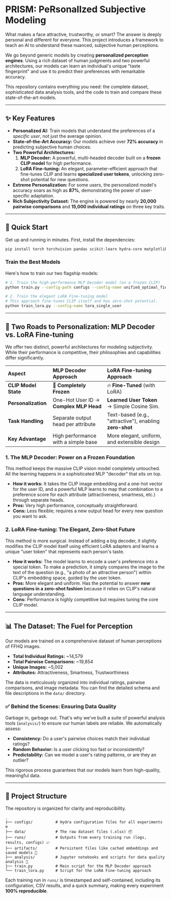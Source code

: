 
# PRISM: PeRsonalIzed Subjective Modeling

What makes a face attractive, trustworthy, or smart? The answer is deeply personal and different for everyone. This project introduces a framework to teach an AI to understand these nuanced, subjective human perceptions.

We go beyond generic models by creating **personalized perception engines**. Using a rich dataset of human judgments and two powerful architectures, our models can learn an individual's unique "taste fingerprint" and use it to predict their preferences with remarkable accuracy.

This repository contains everything you need: the complete dataset, sophisticated data analysis tools, and the code to train and compare these state-of-the-art models.

---

## ✨ Key Features

* **Personalized AI:** Train models that understand the preferences of a *specific user*, not just the average opinion.
* **State-of-the-Art Accuracy:** Our models achieve over **72% accuracy** in predicting subjective human choices.
* **Two Powerful Architectures:**
    1.  **MLP Decoder:** A powerful, multi-headed decoder built on a **frozen CLIP model** for high performance.
    2.  **LoRA Fine-tuning:** An elegant, parameter-efficient approach that fine-tunes CLIP and learns **specialized user tokens**, unlocking zero-shot potential for new questions.
* **Extreme Personalization:** For some users, the personalized model's accuracy soars as high as **87%**, demonstrating the power of user-specific adaptation.
* **Rich Subjectivity Dataset:** The engine is powered by nearly **20,000 pairwise comparisons** and **15,000 individual ratings** on three key traits.

---

## 🚀 Quick Start

Get up and running in minutes. First, install the dependencies:

```bash
pip install torch torchvision pandas scikit-learn hydra-core matplotlib tqdm clip-by-openai
````

### Train the Best Models

Here's how to train our two flagship models:

```bash
# 1. Train the high-performance MLP Decoder model (on a frozen CLIP)
python train.py --config-path configs --config-name unified_optimal_final

# 2. Train the elegant LoRA Fine-tuning model
# This approach fine-tunes CLIP itself and has zero-shot potential.
python train_lora.py --config-name lora_single_user
```

-----

## 🤖 Two Roads to Personalization: MLP Decoder vs. LoRA Fine-tuning

We offer two distinct, powerful architectures for modeling subjectivity. While their performance is competitive, their philosophies and capabilities differ significantly.

| Aspect | MLP Decoder Approach | LoRA Fine-tuning Approach |
| :--- | :--- | :--- |
| **CLIP Model State** | 🧊 **Completely Frozen** | 🔥 **Fine-Tuned** (with LoRA) |
| **Personalization** | One-Hot User ID → **Complex MLP Head** | **Learned User Token** → Simple Cosine Sim. |
| **Task Handling** | Separate output head per attribute | Text-based (e.g., "attractive"), enabling **zero-shot** |
| **Key Advantage** | High performance with a simple base | More elegant, uniform, and extensible design |

### 1\. The MLP Decoder: Power on a Frozen Foundation

This method keeps the massive CLIP vision model completely untouched. All the learning happens in a sophisticated MLP "decoder" that sits on top.

  * **How it works:** It takes the CLIP image embedding and a one-hot vector for the user ID, and a powerful MLP learns to map that combination to a preference score for each attribute (attractiveness, smartness, etc.) through separate heads.
  * **Pros:** Very high performance, conceptually straightforward.
  * **Cons:** Less flexible; requires a new output head for every new question you want to ask.

### 2\. LoRA Fine-tuning: The Elegant, Zero-Shot Future

This method is more surgical. Instead of adding a big decoder, it slightly modifies the CLIP model itself using efficient LoRA adapters and learns a unique "user token" that represents each person's taste.

  * **How it works:** The model learns to encode a user's preference into a special token. To make a prediction, it simply compares the image to the text of the question (e.g., "a photo of an attractive person") within CLIP's embedding space, guided by the user token.
  * **Pros:** More elegant and uniform. Has the potential to answer **new questions in a zero-shot fashion** because it relies on CLIP's natural language understanding.
  * **Cons:** Performance is highly competitive but requires tuning the core CLIP model.

-----

## 📊 The Dataset: The Fuel for Perception

Our models are trained on a comprehensive dataset of human perceptions of FFHQ images.

  * **Total Individual Ratings:** \~14,579
  * **Total Pairwise Comparisons:** \~19,854
  * **Unique Images:** \~5,002
  * **Attributes:** Attractiveness, Smartness, Trustworthiness

The data is meticulously organized into individual ratings, pairwise comparisons, and image metadata. You can find the detailed schema and file descriptions in the `data/` directory.

### ✅ Behind the Scenes: Ensuring Data Quality

Garbage in, garbage out. That's why we've built a suite of powerful analysis tools (`analysis/`) to ensure our human labels are reliable. We automatically assess:

  * **Consistency:** Do a user's pairwise choices match their individual ratings?
  * **Random Behavior:** Is a user clicking too fast or inconsistently?
  * **Predictability:** Can we model a user's rating patterns, or are they an outlier?

This rigorous process guarantees that our models learn from high-quality, meaningful data.

-----

## 📁 Project Structure

The repository is organized for clarity and reproducibility.

```
.
├── configs/          # Hydra configuration files for all experiments ⚙️
├── data/             # The raw dataset files (.xlsx) 📦
├── runs/             # Outputs from every training run (logs, results, configs) 📈
├── artifacts/        # Persistent files like cached embeddings and saved models 💾
├── analysis/         # Jupyter notebooks and scripts for data quality analysis 🔬
├── train.py          # Main script for the MLP Decoder approach
└── train_lora.py     # Script for the LoRA Fine-tuning approach
```

Each training run in `runs/` is timestamped and self-contained, including its configuration, CSV results, and a quick summary, making every experiment **100% reproducible**.
